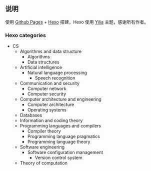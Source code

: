 ## 说明

使用 [Github Pages](https://pages.github.com/) + [Hexo](https://hexo.io/) 搭建，Hexo 使用 [Yilia](https://github.com/litten/hexo-theme-yilia) 主题，感谢所有作者。



### Hexo categories

- CS
  - Algorithms and data structure
    - Algorithms
    - Data structures
  - Artificial intelligence
    - Natural language processing
      - Speech recognition
  - Communication and security
    - Computer network
    - Computer security
  - Computer architecture and engineering
    - Computer architecture
    - Operating systems
  - Databases
  - Information and coding theory
  - Programming languages and compilers
    - Compiler theory
    - Programming language pragmatics
    - Programming language theory
  - Software engineering
    - Software configuration management
      - Version control system
  - Theory of computation

